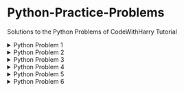 # Python-Practice-Problems
Solutions to the Python Problems of CodeWithHarry Tutorial

<details>
    <summary>Python Problem 1</summary>
  <br>
  Problem : Input age or (year of birth) from the user and tell them the year when they will become 100 years old.
Also user may provide year(optional) and your program able to tell the age of user on that particular year.
<br><br>
    
For example:

```
Enter age or year of birth: 17
enter year on which you want to know your age(Optional): 2004
You will be 100 years old in 2106
You are not born in the year 2004 :)
```
  <br>
    
Notes:
- User can input any of the age(or year of birth) and your program should run on both types of input.
- if user enter the year (for which year he want to know his age) which is less than his birth year than your program should say (you are not born on that year)
- means you have to handle some types of error even if user entered something wrong!

Solution : [Click here](https://github.com/mistabaaz/Python-Practice-Problems/blob/main/py1_age_calc.py)
  
  ---
</details>


<details>
    <summary>Python Problem 2</summary>
  <br>
  Problem : Harry got n number of apples and he want to distribute it in some students. Your program should ask the range of students and give output as how much apple can he distribute to the students.Your program should also suggest them to buy or donate apple if it is less or excessive respectively.
<br><br>
    
For example:

```
enter how many apples harry got : 4
enter range of students :
enter minimum no. of Students : 1
enter maximum no. of students : 3
yes , harry can divide 4 apples in 1 students.
each students will get 4 apples
yes , harry can divide 4 apples in 2 students.
each students will get 2 apples
yes , harry can divide 4 apples in 3 students.
but you have to donate 1 apples (>_<)
then , each students will get 1 apples
```
  <br>
    
Notes:
- You have to handle all types of error like
- if there are 4 apples and you have to distribute in 5 students so your program shoud say harry have to buy 1 apple more and then everyone can get 1 apple.
- and if there are 5 apples and you have to distribute in 2 students then your program should say donate 1 apple to someone needy then everyone get 2 apples.

Solution : [Click here](https://github.com/mistabaaz/Python-Practice-Problems/blob/main/py2_apple_div.py)
  
  ---
</details>


<details>
    <summary>Python Problem 3</summary>
  <br>  
    
  Problem : Take a list of diffrent food from the user and reverse the list using three methods.
  - using slicing method
  - using a built-in function
  - using for loop
    
Note : reverse list have to be same for all the three mehods

Solution : [Click here](https://github.com/mistabaaz/Python-Practice-Problems/blob/main/py3_reverse_food_items.py)
  
  ---
</details>

<details>
    <summary>Python Problem 4</summary>
  <br>  
    
  Problem : Take input from user (as many as user wants) and print next palindrome numbers.
<br><br>
    
For example:

```
enter how many numbers you want to input : 4
enter number for 1 test case :8
enter number for 2 test case :99
enter number for 3 test case :43
enter number for 4 test case :67

after 8 next pallindrome number is 9
after 99 next pallindrome number is 101
after 43 next pallindrome number is 44
after 67 next pallindrome number is 77
```    
  <br>
    
Notes : 
- User can provide numbers as much as they want to be.
- Pallindrome number is a number which looks same from reading both the sides.
- for example : 111,44,77,121 etc they readed same from both sides

Solution : [Click here](https://github.com/mistabaaz/Python-Practice-Problems/blob/main/py4_next_pallindrome.py)
  
  ---
</details>

<details>
    <summary>Python Problem 5</summary>
  <br>  
    
  Problem : Take a list from user and pallindromify the list.
<br><br>
    
For example:

```
enter no of elements in list :4
enter element number 1:54
enter element number 2:7
enter element number 3:96
enter element number 4:4
pallindromified list is :
[55, 7, 99, 4]
```    
  <br>
    
Notes : 
- palindromify the numbers of the list only if the number is greater than 10.
- palindromify means next pallindrome of the given number.

Solution : [Click here](https://github.com/mistabaaz/Python-Practice-Problems/blob/main/py5_palindrome_list.py)
  
  ---
</details>

<details>
    <summary>Python Problem 6</summary>
  <br>  
    Something Special (•‿•)
    
  ---
</details>
